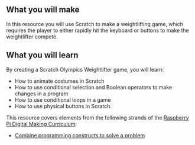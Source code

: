 ## What you will make
In this resource you will use Scratch to make a weightlifting game, which requires the player to either rapidly hit the keyboard or buttons to make the weightlifter compete.

## What you will learn
By creating a Scratch Olympics Weightlifter game, you will learn:

- How to animate costumes in Scratch
- How to use conditional selection and Boolean operators to make changes in a program
- How to use conditional loops in a game
- How to use physical buttons in Scratch.

This resource covers elements from the following strands of the [Raspberry Pi Digital Making Curriculum](https://www.raspberrypi.org/curriculum/):

- [Combine programming constructs to solve a problem](https://www.raspberrypi.org/curriculum/programming/builder)

